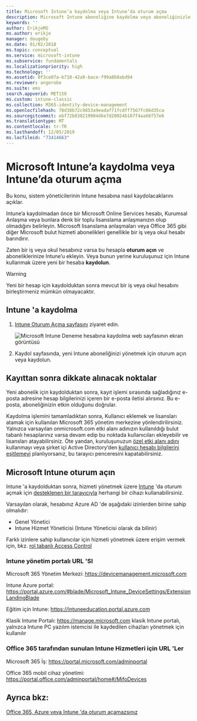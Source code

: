 ```yaml
---
title: Microsoft Intune’a kaydolma veya Intune’da oturum açma
description: Microsoft Intune aboneliğine kaydolma veya aboneliğinizle başlamak için oturum açma.
keywords: ''
author: ErikjeMS
ms.author: erikje
manager: dougeby
ms.date: 01/02/2018
ms.topic: conceptual
ms.service: microsoft-intune
ms.subservice: fundamentals
ms.localizationpriority: high
ms.technology: ''
ms.assetid: 0f3ce07a-b718-42a9-bace-f99a8b8abd94
ms.reviewer: angerobe
ms.suite: ems
search.appverid: MET150
ms.custom: intune-classic
ms.collection: M365-identity-device-management
ms.openlocfilehash: 78d38b72c9853a9eadaf71fcdff7567fc66d35ca
ms.sourcegitcommit: ebf72b038219904d6e7d20024b107f4aa68f57e6
ms.translationtype: MT
ms.contentlocale: tr-TR
ms.lasthandoff: 12/05/2019
ms.locfileid: "73414663"
---
```

# <a name="sign-up-or-sign-in-to-microsoft-intune"></a>Microsoft Intune’a kaydolma veya Intune’da oturum açma

Bu konu, sistem yöneticilerinin Intune hesabına nasıl kaydolacaklarını açıklar.

Intune’a kaydolmadan önce bir Microsoft Online Services hesabı, Kurumsal Anlaşma veya bunlara denk bir toplu lisanslama anlaşmanızın olup olmadığını belirleyin. Microsoft lisanslama anlaşmaları veya Office 365 gibi diğer Microsoft bulut hizmeti abonelikleri genellikle bir iş veya okul hesabı barındırır.

Zaten bir iş veya okul hesabınız varsa bu hesapla **oturum açın** ve aboneliklerinize Intune’u ekleyin. Veya bunun yerine kuruluşunuz için Intune kullanmak üzere yeni bir hesaba **kaydolun**.

>[!WARNING]
>Yeni bir hesap için kaydolduktan sonra mevcut bir iş veya okul hesabını birleştirmeniz mümkün olmayacaktır.

## <a name="how-to-sign-up-for-intune"></a>Intune 'a kaydolma

1. [Intune Oturum Açma sayfasını](https://admin.microsoft.com/Signup/Signup.aspx?OfferId=40BE278A-DFD1-470a-9EF7-9F2596EA7FF9&dl=INTUNE_A&ali=1#0%20) ziyaret edin.

   ![Microsoft Intune Deneme hesabına kaydolma web sayfasının ekran görüntüsü](./media/account-sign-up/account-sign-up-site.png)

2. Kaydol sayfasında, yeni Intune aboneliğinizi yönetmek için oturum açın veya kaydolun.

## <a name="post-sign-up-considerations"></a>Kayıttan sonra dikkate alınacak noktalar

Yeni abonelik için kaydolduktan sonra, kayıt işlemi sırasında sağladığınız e-posta adresine hesap bilgilerinizi içeren bir e-posta iletisi alırsınız. Bu e-posta, aboneliğinizin etkin olduğunu doğrular.

Kaydolma işlemini tamamladıktan sonra, Kullanıcı eklemek ve lisansları atamak için kullanılan Microsoft 365 yönetim merkezine yönlendirilirsiniz. Yalnızca varsayılan onmicrosoft.com etki alanı adınızın kullanıldığı bulut tabanlı hesaplarınız varsa devam edip bu noktada kullanıcıları ekleyebilir ve lisansları atayabilirsiniz. Öte yandan, kuruluşunuzun [özel etki alanı adını](custom-domain-name-configure.md) kullanmayı veya şirket içi Active Directory’den [kullanıcı hesabı bilgilerini eşitlemeyi](users-add.md#sync-active-directory-and-add-users-to-intune) planlıyorsanız, bu tarayıcı penceresini kapatabilirsiniz.

## <a name="sign-in-to-microsoft-intune"></a>Microsoft Intune oturum açın

Intune 'a kaydolduktan sonra, hizmeti yönetmek üzere [Intune](https://go.microsoft.com/fwlink/?linkid=2090973) 'da oturum açmak için [desteklenen bir tarayıcıyla](supported-devices-browsers.md#intune-supported-web-browsers) herhangi bir cihazı kullanabilirsiniz.

Varsayılan olarak, hesabınız Azure AD 'de aşağıdaki izinlerden birine sahip olmalıdır:

- Genel Yönetici
- Intune Hizmet Yöneticisi (Intune Yöneticisi olarak da bilinir)

Farklı izinlere sahip kullanıcılar için hizmeti yönetmek üzere erişim vermek için, bkz. [rol tabanlı Access Control](role-based-access-control.md)

### <a name="intune-admin-portal-url"></a>Intune yönetim portalı URL 'SI

Microsoft 365 Yönetim Merkezi: https://devicemanagement.microsoft.com

Intune Azure portal: https://portal.azure.com/#blade/Microsoft_Intune_DeviceSettings/ExtensionLandingBlade

Eğitim için Intune: https://intuneeducation.portal.azure.com

Klasik Intune Portalı: https://manage.microsoft.com klasik Intune portalı, yalnızca Intune PC yazılım istemcisi ile kaydedilen cihazları yönetmek için kullanılır

### <a name="urls-for-intune-services-provided-by-office-365"></a>Office 365 tarafından sunulan Intune Hizmetleri için URL 'Ler

Microsoft 365 İş: https://portal.microsoft.com/adminportal

Office 365 mobil cihaz yönetimi: https://portal.office.com/adminportal/home#/MifoDevices

## <a name="see-also"></a>Ayrıca bkz:

[Office 365, Azure veya Intune 'da oturum açamazsınız](https://support.microsoft.com/help/2412085)
